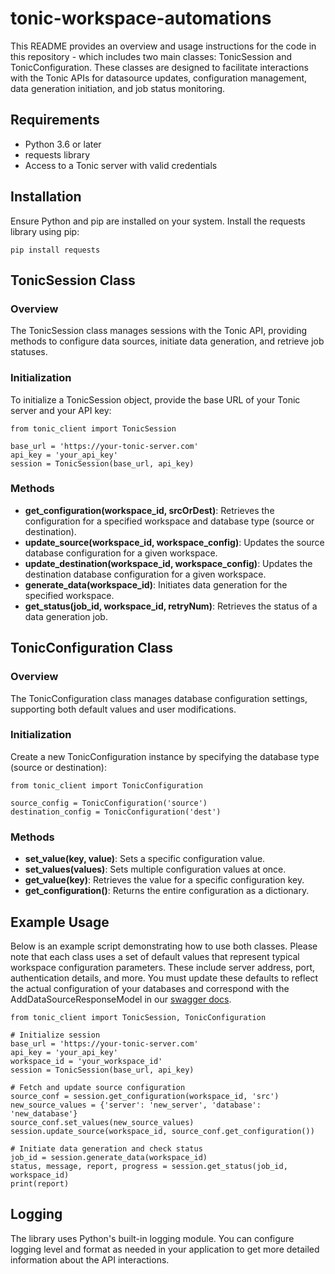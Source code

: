 # tonic-workspace-automations

This README provides an overview and usage instructions for the code in this repository - which includes two main classes: TonicSession and TonicConfiguration. These classes are designed to facilitate interactions with the Tonic APIs for datasource updates, configuration management, data generation initiation, and job status monitoring.



## Requirements
- Python 3.6 or later
- requests library
- Access to a Tonic server with valid credentials

## Installation
Ensure Python and pip are installed on your system. Install the requests library using pip:

`pip install requests`

## TonicSession Class
### Overview
The TonicSession class manages sessions with the Tonic API, providing methods to configure data sources, initiate data generation, and retrieve job statuses.

### Initialization
To initialize a TonicSession object, provide the base URL of your Tonic server and your API key:

```
from tonic_client import TonicSession

base_url = 'https://your-tonic-server.com'
api_key = 'your_api_key'
session = TonicSession(base_url, api_key)
```

### Methods
- **get_configuration(workspace_id, srcOrDest)**: Retrieves the configuration for a specified workspace and database type (source or destination).
- **update_source(workspace_id, workspace_config)**: Updates the source database configuration for a given workspace.
- **update_destination(workspace_id, workspace_config)**: Updates the destination database configuration for a given workspace.
- **generate_data(workspace_id)**: Initiates data generation for the specified workspace.
- **get_status(job_id, workspace_id, retryNum)**: Retrieves the status of a data generation job.


## TonicConfiguration Class
### Overview
The TonicConfiguration class manages database configuration settings, supporting both default values and user modifications.

### Initialization
Create a new TonicConfiguration instance by specifying the database type (source or destination):

```
from tonic_client import TonicConfiguration

source_config = TonicConfiguration('source')
destination_config = TonicConfiguration('dest')
```

### Methods
- **set_value(key, value)**: Sets a specific configuration value.
- **set_values(values)**: Sets multiple configuration values at once.
- **get_value(key)**: Retrieves the value for a specific configuration key.
- **get_configuration()**: Returns the entire configuration as a dictionary.


## Example Usage
Below is an example script demonstrating how to use both classes. Please note that each class uses a set of default values that represent typical workspace configuration parameters. These include server address, port, authentication details, and more. You must update these defaults to reflect the actual configuration of your databases and correspond with the AddDataSourceResponseModel in our [swagger docs](https://app.tonic.ai/apidocs/index.html). 
```
from tonic_client import TonicSession, TonicConfiguration

# Initialize session
base_url = 'https://your-tonic-server.com'
api_key = 'your_api_key'
workspace_id = 'your_workspace_id'
session = TonicSession(base_url, api_key)

# Fetch and update source configuration
source_conf = session.get_configuration(workspace_id, 'src')
new_source_values = {'server': 'new_server', 'database': 'new_database'}
source_conf.set_values(new_source_values)
session.update_source(workspace_id, source_conf.get_configuration())

# Initiate data generation and check status
job_id = session.generate_data(workspace_id)
status, message, report, progress = session.get_status(job_id, workspace_id)
print(report)

```

## Logging 
The library uses Python's built-in logging module. You can configure logging level and format as needed in your application to get more detailed information about the API interactions.
